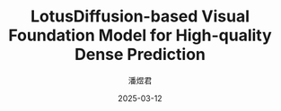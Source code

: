 ---
layout: post
title: "LotusDiffusion-based Visual Foundation Model for High-quality Dense Prediction"
date: 2025-03-12
author: "潘煜君"
category: "Low-Light Enhancement"
#excerpt: "本报告介绍了一种基于直觉模糊生成器的Retinex方法，用于低光照图像增强，能更好地处理噪声和保留细节。"
paper_url: "https://arxiv.org/abs/2409.18124"
#slides_url: "/files/slides/low-light-2025.pdf"
---